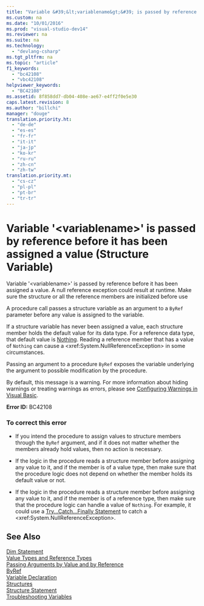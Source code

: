 ```yaml
---
title: "Variable &#39;&lt;variablename&gt;&#39; is passed by reference before it has been assigned a value (Structure Variable)"
ms.custom: na
ms.date: "10/01/2016"
ms.prod: "visual-studio-dev14"
ms.reviewer: na
ms.suite: na
ms.technology: 
  - "devlang-csharp"
ms.tgt_pltfrm: na
ms.topic: "article"
f1_keywords: 
  - "bc42108"
  - "vbc42108"
helpviewer_keywords: 
  - "BC42108"
ms.assetid: 8f858dd7-db04-408e-ae67-e4ff2f0e5e30
caps.latest.revision: 8
ms.author: "billchi"
manager: "douge"
translation.priority.ht: 
  - "de-de"
  - "es-es"
  - "fr-fr"
  - "it-it"
  - "ja-jp"
  - "ko-kr"
  - "ru-ru"
  - "zh-cn"
  - "zh-tw"
translation.priority.mt: 
  - "cs-cz"
  - "pl-pl"
  - "pt-br"
  - "tr-tr"
---
```

# Variable &#39;&lt;variablename&gt;&#39; is passed by reference before it has been assigned a value (Structure Variable)
Variable '\<variablename>' is passed by reference before it has been assigned a value. A null reference exception could result at runtime. Make sure the structure or all the reference members are initialized before use  
  
 A procedure call passes a structure variable as an argument to a `ByRef` parameter before any value is assigned to the variable.  
  
 If a structure variable has never been assigned a value, each structure member holds the default value for its data type. For a reference data type, that default value is [Nothing](../Topic/Nothing%20\(Visual%20Basic\).md). Reading a reference member that has a value of `Nothing` can cause a \<xref:System.NullReferenceException> in some circumstances.  
  
 Passing an argument to a procedure `ByRef` exposes the variable underlying the argument to possible modification by the procedure.  
  
 By default, this message is a warning. For more information about hiding warnings or treating warnings as errors, please see [Configuring Warnings in Visual Basic](../VS_IDE/configuring-warnings-in-visual-basic.md).  
  
 **Error ID:** BC42108  
  
### To correct this error  
  
-   If you intend the procedure to assign values to structure members through the `ByRef` argument, and if it does not matter whether the members already hold values, then no action is necessary.  
  
-   If the logic in the procedure reads a structure member before assigning any value to it, and if the member is of a value type, then make sure that the procedure logic does not depend on whether the member holds its default value or not.  
  
-   If the logic in the procedure reads a structure member before assigning any value to it, and if the member is of a reference type, then make sure that the procedure logic can handle a value of `Nothing`. For example, it could use a [Try...Catch...Finally Statement](../Topic/Try...Catch...Finally%20Statement%20\(Visual%20Basic\).md) to catch a \<xref:System.NullReferenceException>.  
  
## See Also  
 [Dim Statement](../Topic/Dim%20Statement%20\(Visual%20Basic\).md)   
 [Value Types and Reference Types](../Topic/Value%20Types%20and%20Reference%20Types.md)   
 [Passing Arguments by Value and by Reference](../Topic/Passing%20Arguments%20by%20Value%20and%20by%20Reference%20\(Visual%20Basic\).md)   
 [ByRef](../Topic/ByRef%20\(Visual%20Basic\).md)   
 [Variable Declaration](../Topic/Variable%20Declaration%20in%20Visual%20Basic.md)   
 [Structures](../Topic/Structures%20\(Visual%20Basic\).md)   
 [Structure Statement](../Topic/Structure%20Statement.md)   
 [Troubleshooting Variables](../Topic/Troubleshooting%20Variables%20in%20Visual%20Basic.md)